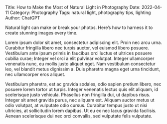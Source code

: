 Title: How to Make the Most of Natural Light in Photography
Date: 2022-04-11
Category: Photography
Tags: natural light, photography tips, lighting
Author: ChatGPT

Natural light can make or break your photos. Here’s how to harness it to create
stunning images every time.

Lorem ipsum dolor sit amet, consectetur adipiscing elit. Proin nec arcu urna.
Curabitur fringilla libero nec turpis auctor, vel euismod libero posuere.
Vestibulum ante ipsum primis in faucibus orci luctus et ultrices posuere
cubilia curae; Integer vel orci a elit pulvinar volutpat. Integer ullamcorper
venenatis nunc, eu mollis justo aliquet eget. Nam vestibulum consectetur leo,
vel blandit metus dignissim a. Duis pharetra magna eget urna tincidunt, nec
ullamcorper eros aliquet.

Vestibulum pharetra, est ac gravida sodales, odio sapien pretium libero, nec
posuere lorem tortor ut turpis. Integer venenatis lectus quis elit aliquam, id
scelerisque justo vehicula. Phasellus non fringilla dui, ut dapibus risus.
Integer sit amet gravida purus, nec aliquam est. Aliquam auctor metus ut odio
volutpat, at vulputate odio cursus. Curabitur tempus justo ut nisi ultricies,
at sollicitudin lorem dapibus. Ut eu ex nec lacus gravida facilisis. Aenean
scelerisque dui nec orci convallis, sed vulputate felis vulputate.

